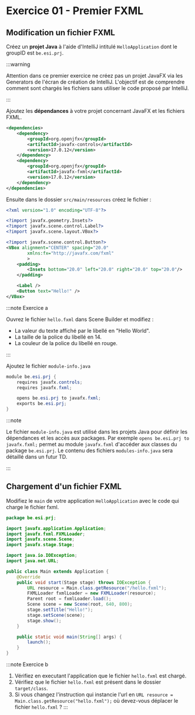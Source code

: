 # Exercice 01 - Premier FXML

## Modification un fichier FXML

Créez un **projet Java** à l'aide d'IntelliJ intitulé
`HelloApplication` dont le groupID est `be.esi.prj`.

:::warning

Attention dans ce premier exercice ne créez pas un projet JavaFX 
via les Generators de l'écran de création de IntelliJ.
L'objectif est de comprendre comment sont chargés les fichiers
sans utiliser le code proposé par IntelliJ.

:::

Ajoutez les **dépendances** à votre projet concernant JavaFX 
et les fichiers FXML.

```xml title='pom.xml' showLineNumbers
<dependencies>
    <dependency>
        <groupId>org.openjfx</groupId>
        <artifactId>javafx-controls</artifactId>
        <version>17.0.12</version>
    </dependency>
    <dependency>
        <groupId>org.openjfx</groupId>
        <artifactId>javafx-fxml</artifactId>
        <version>17.0.12</version>
    </dependency>
</dependencies>
```

Ensuite dans le dossier `src/main/resources` créez le fichier :

```xml title='hello.fxml' showLineNumbers
<?xml version="1.0" encoding="UTF-8"?>

<?import javafx.geometry.Insets?>
<?import javafx.scene.control.Label?>
<?import javafx.scene.layout.VBox?>

<?import javafx.scene.control.Button?>
<VBox alignment="CENTER" spacing="20.0" 
        xmlns:fx="http://javafx.com/fxml" 
        >
    <padding>
        <Insets bottom="20.0" left="20.0" right="20.0" top="20.0"/>
    </padding>

    <Label />
    <Button text="Hello!" />
</VBox>
```

:::note Exercice a

Ouvrez le fichier `hello.fxml` dans Scene Builder et modifiez :
- La valeur du texte affiché par le libellé en "Hello World".
- La taille de la police du libellé en 14.
- La couleur de la police du libellé en rouge.

:::

Ajoutez le fichier `module-info.java`

```java showLineNumbers title="module-info.java"
module be.esi.prj {
    requires javafx.controls;
    requires javafx.fxml;

    opens be.esi.prj to javafx.fxml;
    exports be.esi.prj;
}
```

:::note

Le fichier `module-info.java` est utilisé dans les projets Java
pour définir les dépendances et les accès aux packages. 
Par exemple `opens be.esi.prj to javafx.fxml;` permet au module 
`javafx.fxml` d'accéder aux classes du package `be.esi.prj`.
Le contenu des fichiers `modules-info.java` sera détaillé
dans un futur TD.

:::

## Chargement d'un fichier FXML

Modifiez le `main` de votre application `HelloApplication`
avec le code qui charge le fichier fxml.

```java showLineNumbers title="Main.java"
package be.esi.prj;

import javafx.application.Application;
import javafx.fxml.FXMLLoader;
import javafx.scene.Scene;
import javafx.stage.Stage;

import java.io.IOException;
import java.net.URL;

public class Main extends Application {
    @Override
    public void start(Stage stage) throws IOException {
        URL resource = Main.class.getResource("/hello.fxml");
        FXMLLoader fxmlLoader = new FXMLLoader(resource);
        Parent root = fxmlLoader.load();
        Scene scene = new Scene(root, 640, 800);
        stage.setTitle("Hello!");
        stage.setScene(scene);
        stage.show();
    }

    public static void main(String[] args) {
        launch();
    }
}
```

:::note Exercice b

1. Vérifiez en executant l'application que le fichier `hello.fxml` est chargé.
1. Vérifiez que le fichier `hello.fxml` est présent dans le dossier 
`target/class`.
1. Si vous changez l'instruction qui instancie l'url en 
`URL resource = Main.class.getResource("hello.fxml");`
où devez-vous déplacer le fichier `hello.fxml` ?
:::